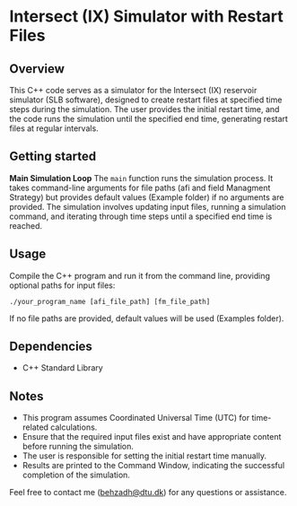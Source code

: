 # Intersect (IX) Simulator with Restart Files

## Overview

This C++ code serves as a simulator for the Intersect (IX) reservoir simulator (SLB software), designed to create restart files at specified time steps during the simulation. The user provides the initial restart time, and the code runs the simulation until the specified end time, generating restart files at regular intervals.

## Getting started

**Main Simulation Loop**
The `main` function runs the simulation process. It takes command-line arguments for file paths (afi and field Managment Strategy) but provides default values (Example folder) if no arguments are provided. The simulation involves updating input files, running a simulation command, and iterating through time steps until a specified end time is reached.

## Usage
Compile the C++ program and run it from the command line, providing optional paths for input files:
```
./your_program_name [afi_file_path] [fm_file_path]
```
If no file paths are provided, default values will be used (Examples folder).

## Dependencies
- C++ Standard Library

## Notes

- This program assumes Coordinated Universal Time (UTC) for time-related calculations.
- Ensure that the required input files exist and have appropriate content before running the simulation.
- The user is responsible for setting the initial restart time manually.
- Results are printed to the Command Window, indicating the successful completion of the simulation.

Feel free to contact me (behzadh@dtu.dk) for any questions or assistance.
